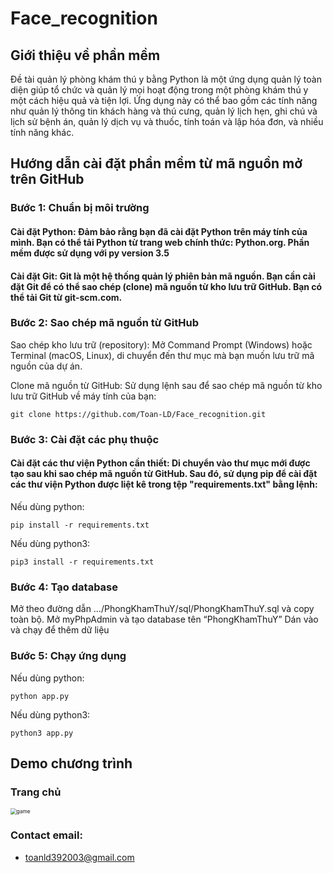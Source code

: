 # Face_recognition

## Giới thiệu về phần mềm
Đề tài quản lý phòng khám thú y bằng Python là một ứng dụng quản lý toàn diện giúp tổ chức và quản lý mọi hoạt động trong một phòng khám thú y một cách hiệu quả và tiện lợi. Ứng dụng này có thể bao gồm các tính năng như quản lý thông tin khách hàng và thú cưng, quản lý lịch hẹn, ghi chú và lịch sử bệnh án, quản lý dịch vụ và thuốc, tính toán và lập hóa đơn, và nhiều tính năng khác.


## Hướng dẫn cài đặt phần mềm từ mã nguồn mở trên GitHub
### Bước 1: Chuẩn bị môi trường
#### Cài đặt Python: Đảm bảo rằng bạn đã cài đặt Python trên máy tính của mình. Bạn có thể tải Python từ trang web chính thức: Python.org. Phần mềm được sử dụng với py version 3.5

#### Cài đặt Git: Git là một hệ thống quản lý phiên bản mã nguồn. Bạn cần cài đặt Git để có thể sao chép (clone) mã nguồn từ kho lưu trữ GitHub. Bạn có thể tải Git từ git-scm.com.
### Bước 2: Sao chép mã nguồn từ GitHub
Sao chép kho lưu trữ (repository): Mở Command Prompt (Windows) hoặc Terminal (macOS, Linux), di chuyển đến thư mục mà bạn muốn lưu trữ mã nguồn của dự án.

Clone mã nguồn từ GitHub: Sử dụng lệnh sau để sao chép mã nguồn từ kho lưu trữ GitHub về máy tính của bạn:
```
git clone https://github.com/Toan-LD/Face_recognition.git
```


### Bước 3: Cài đặt các phụ thuộc
#### Cài đặt các thư viện Python cần thiết: Di chuyển vào thư mục mới được tạo sau khi sao chép mã nguồn từ GitHub. Sau đó, sử dụng pip để cài đặt các thư viện Python được liệt kê trong tệp "requirements.txt" bằng lệnh:
Nếu dùng python:
```
pip install -r requirements.txt
```

Nếu dùng python3:
```
pip3 install -r requirements.txt
```
### Bước 4: Tạo database
Mở theo đường dẫn …/PhongKhamThuY/sql/PhongKhamThuY.sql và copy toàn bộ.
Mở myPhpAdmin và tạo database tên “PhongKhamThuY”
Dán vào và chạy để thêm dữ liệu

### Bước 5: Chạy ứng dụng
Nếu dùng python:
```
python app.py
```

Nếu dùng python3:
```
python3 app.py
```


## Demo chương trình
### Trang chủ

<img src="./image/trangchu" style="zoom:60%" alt="game"/>



### Contact email:
- [toanld392003@gmail.com](mailto:toanld392003@gmail.com)

